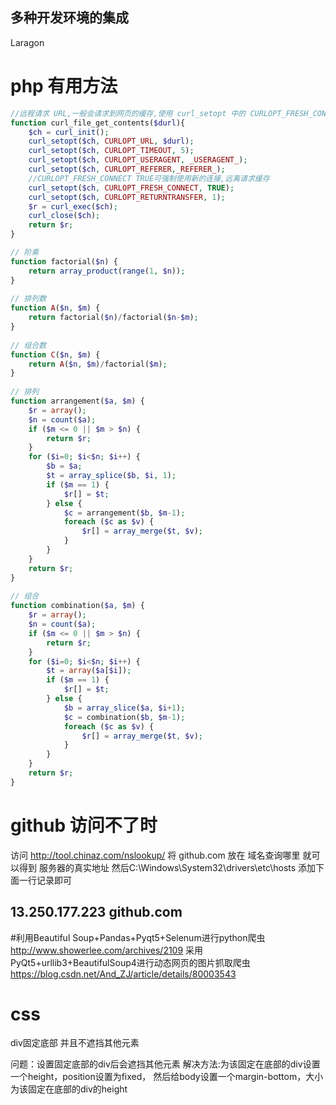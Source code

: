 ## 多种开发环境的集成
Laragon

# php 有用方法

```php
//远程请求 URL,一般会请求到网页的缓存,使用 curl_setopt 中的 CURLOPT_FRESH_CONNECT 参数 强制使用新的链接发送请求
function curl_file_get_contents($durl){
    $ch = curl_init();
    curl_setopt($ch, CURLOPT_URL, $durl);
    curl_setopt($ch, CURLOPT_TIMEOUT, 5);
    curl_setopt($ch, CURLOPT_USERAGENT, _USERAGENT_);
    curl_setopt($ch, CURLOPT_REFERER,_REFERER_);
    //CURLOPT_FRESH_CONNECT TRUE可强制使用新的连接,远离请求缓存
    curl_setopt($ch, CURLOPT_FRESH_CONNECT, TRUE);
    curl_setopt($ch, CURLOPT_RETURNTRANSFER, 1);
    $r = curl_exec($ch);
    curl_close($ch);
    return $r;
}

// 阶乘
function factorial($n) {
    return array_product(range(1, $n));
}
 
// 排列数
function A($n, $m) {
    return factorial($n)/factorial($n-$m);
}
 
// 组合数
function C($n, $m) {
    return A($n, $m)/factorial($m);
}
 
// 排列
function arrangement($a, $m) {
    $r = array();
    $n = count($a);
    if ($m <= 0 || $m > $n) {
        return $r;
    }
    for ($i=0; $i<$n; $i++) {
        $b = $a;
        $t = array_splice($b, $i, 1);
        if ($m == 1) {
            $r[] = $t;
        } else {
            $c = arrangement($b, $m-1);
            foreach ($c as $v) {
                $r[] = array_merge($t, $v);
            }
        }
    }
    return $r;
}
 
// 组合
function combination($a, $m) {
    $r = array();
    $n = count($a);
    if ($m <= 0 || $m > $n) {
        return $r;
    }
    for ($i=0; $i<$n; $i++) {
        $t = array($a[$i]);
        if ($m == 1) {
            $r[] = $t;
        } else {
            $b = array_slice($a, $i+1);
            $c = combination($b, $m-1);
            foreach ($c as $v) {
                $r[] = array_merge($t, $v);
            }
        }
    }
    return $r;
}


```




# github 访问不了时 
访问 http://tool.chinaz.com/nslookup/
将 github.com 放在 域名查询哪里 就可以得到 服务器的真实地址 然后C:\Windows\System32\drivers\etc\hosts 添加下面一行记录即可

## 13.250.177.223 github.com

#利用Beautiful Soup+Pandas+Pyqt5+Selenum进行python爬虫
http://www.showerlee.com/archives/2109
采用PyQt5+urllib3+BeautifulSoup4进行动态网页的图片抓取爬虫
https://blog.csdn.net/And_ZJ/article/details/80003543

# css 
div固定底部 并且不遮挡其他元素

问题：设置固定底部的div后会遮挡其他元素
解决方法:为该固定在底部的div设置一个height，position设置为fixed，
然后给body设置一个margin-bottom，大小为该固定在底部的div的height
